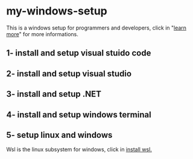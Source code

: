 # my-windows-setup
This is a windows setup for programmers and developers, click in "<a href="https://learn.microsoft.com/en-us/windows/dev-environment/">learn more</a>" for more informations.


## 1- install and setup visual stuido code

## 2- install and setup visual studio 

## 3- install and setup .NET

## 4- install and setup windows terminal

## 5- setup linux and windows

Wsl is the linux subsystem for windows, click in <a href="https://learn.microsoft.com/en-us/windows/wsl/install">install wsl.</a> 

